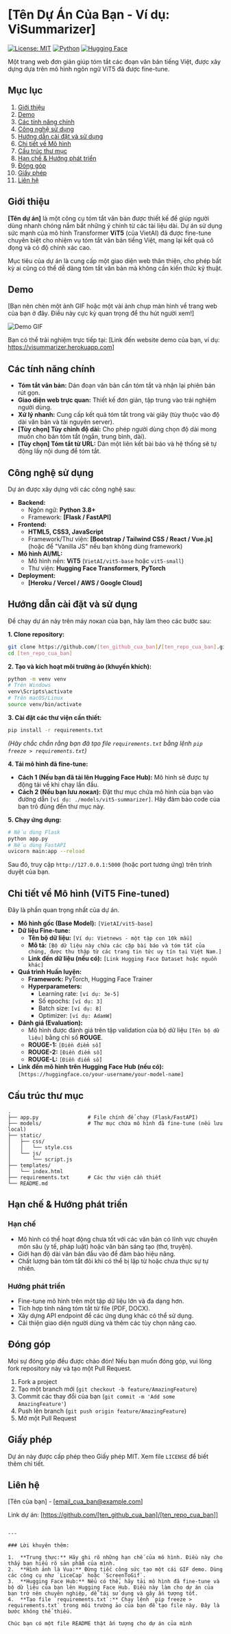 # [Tên Dự Án Của Bạn - Ví dụ: ViSummarizer]

[![License: MIT](https://img.shields.io/badge/License-MIT-yellow.svg)](https://opensource.org/licenses/MIT)
[![Python](https://img.shields.io/badge/Python-3.8%2B-blue.svg)](https://www.python.org/downloads/)
[![Hugging Face](https://img.shields.io/badge/%F0%9F%A4%97%20Hugging%20Face-Models-orange)](https://huggingface.co/models)

Một trang web đơn giản giúp tóm tắt các đoạn văn bản tiếng Việt, được xây dựng dựa trên mô hình ngôn ngữ ViT5 đã được fine-tune.

## Mục lục
1. [Giới thiệu](#giới-thiệu)
2. [Demo](#demo)
3. [Các tính năng chính](#các-tính-năng-chính)
4. [Công nghệ sử dụng](#công-nghệ-sử-dụng)
5. [Hướng dẫn cài đặt và sử dụng](#hướng-dẫn-cài-đặt-và-sử-dụng)
6. [Chi tiết về Mô hình](#chi-tiết-về-mô-hình-vit5-fine-tuned)
7. [Cấu trúc thư mục](#cấu-trúc-thư-mục)
8. [Hạn chế & Hướng phát triển](#hạn-chế--hướng-phát-triển)
9. [Đóng góp](#đóng-góp)
10. [Giấy phép](#giấy-phép)
11. [Liên hệ](#liên-hệ)

## Giới thiệu

**[Tên dự án]** là một công cụ tóm tắt văn bản được thiết kế để giúp người dùng nhanh chóng nắm bắt những ý chính từ các tài liệu dài. Dự án sử dụng sức mạnh của mô hình Transformer **ViT5** (của VietAI) đã được fine-tune chuyên biệt cho nhiệm vụ tóm tắt văn bản tiếng Việt, mang lại kết quả cô đọng và có độ chính xác cao.

Mục tiêu của dự án là cung cấp một giao diện web thân thiện, cho phép bất kỳ ai cũng có thể dễ dàng tóm tắt văn bản mà không cần kiến thức kỹ thuật.

## Demo

[Bạn nên chèn một ảnh GIF hoặc một vài ảnh chụp màn hình về trang web của bạn ở đây. Điều này cực kỳ quan trọng để thu hút người xem!]

![Demo GIF](link_den_anh_gif_hoac_screenshot.gif)

Bạn có thể trải nghiệm trực tiếp tại: [Link đến website demo của bạn, ví dụ: https://visummarizer.herokuapp.com]

## Các tính năng chính

*   **Tóm tắt văn bản:** Dán đoạn văn bản cần tóm tắt và nhận lại phiên bản rút gọn.
*   **Giao diện web trực quan:** Thiết kế đơn giản, tập trung vào trải nghiệm người dùng.
*   **Xử lý nhanh:** Cung cấp kết quả tóm tắt trong vài giây (tùy thuộc vào độ dài văn bản và tài nguyên server).
*   **[Tùy chọn] Tùy chỉnh độ dài:** Cho phép người dùng chọn độ dài mong muốn cho bản tóm tắt (ngắn, trung bình, dài).
*   **[Tùy chọn] Tóm tắt từ URL:** Dán một liên kết bài báo và hệ thống sẽ tự động lấy nội dung để tóm tắt.

## Công nghệ sử dụng

Dự án được xây dựng với các công nghệ sau:

*   **Backend:**
    *   Ngôn ngữ: **Python 3.8+**
    *   Framework: **[Flask / FastAPI]**
*   **Frontend:**
    *   **HTML5, CSS3, JavaScript**
    *   Framework/Thư viện: **[Bootstrap / Tailwind CSS / React / Vue.js]** (hoặc để "Vanilla JS" nếu bạn không dùng framework)
*   **Mô hình AI/ML:**
    *   Mô hình nền: **ViT5** (`VietAI/vit5-base` hoặc `vit5-small`)
    *   Thư viện: **Hugging Face Transformers**, **PyTorch**
*   **Deployment:**
    *   **[Heroku / Vercel / AWS / Google Cloud]**

## Hướng dẫn cài đặt và sử dụng

Để chạy dự án này trên máy локал của bạn, hãy làm theo các bước sau:

**1. Clone repository:**
```bash
git clone https://github.com/[ten_github_cua_ban]/[ten_repo_cua_ban].git
cd [ten_repo_cua_ban]
```

**2. Tạo và kích hoạt môi trường ảo (khuyến khích):**
```bash
python -m venv venv
# Trên Windows
venv\Scripts\activate
# Trên macOS/Linux
source venv/bin/activate
```

**3. Cài đặt các thư viện cần thiết:**
```bash
pip install -r requirements.txt
```
*(Hãy chắc chắn rằng bạn đã tạo file `requirements.txt` bằng lệnh `pip freeze > requirements.txt`)*

**4. Tải mô hình đã fine-tune:**
*   **Cách 1 (Nếu bạn đã tải lên Hugging Face Hub):** Mô hình sẽ được tự động tải về khi chạy lần đầu.
*   **Cách 2 (Nếu bạn lưu локал):** Đặt thư mục chứa mô hình của bạn vào đường dẫn `[ví dụ: ./models/vit5-summarizer]`. Hãy đảm bảo code của bạn trỏ đúng đến thư mục này.

**5. Chạy ứng dụng:**
```bash
# Nếu dùng Flask
python app.py
# Nếu dùng FastAPI
uvicorn main:app --reload
```
Sau đó, truy cập `http://127.0.0.1:5000` (hoặc port tương ứng) trên trình duyệt của bạn.

## Chi tiết về Mô hình (ViT5 Fine-tuned)

Đây là phần quan trọng nhất của dự án.

*   **Mô hình gốc (Base Model):** `[VietAI/vit5-base]`
*   **Dữ liệu Fine-tune:**
    *   **Tên bộ dữ liệu:** `[Ví dụ: Vietnews - một tập con 10k mẫu]`
    *   **Mô tả:** `[Bộ dữ liệu này chứa các cặp bài báo và tóm tắt của chúng, được thu thập từ các trang tin tức uy tín tại Việt Nam.]`
    *   **Link đến dữ liệu (nếu có):** `[Link Hugging Face Dataset hoặc nguồn khác]`
*   **Quá trình Huấn luyện:**
    *   **Framework:** PyTorch, Hugging Face Trainer
    *   **Hyperparameters:**
        *   Learning rate: `[ví dụ: 3e-5]`
        *   Số epochs: `[ví dụ: 3]`
        *   Batch size: `[ví dụ: 8]`
        *   Optimizer: `[ví dụ: AdamW]`
*   **Đánh giá (Evaluation):**
    *   Mô hình được đánh giá trên tập validation của bộ dữ liệu `[Tên bộ dữ liệu]` bằng chỉ số **ROUGE**.
    *   **ROUGE-1:** `[Điền điểm số]`
    *   **ROUGE-2:** `[Điền điểm số]`
    *   **ROUGE-L:** `[Điền điểm số]`
*   **Link đến mô hình trên Hugging Face Hub (nếu có):** `[https://huggingface.co/your-username/your-model-name]`

## Cấu trúc thư mục

```
.
├── app.py                # File chính để chạy (Flask/FastAPI)
├── models/               # Thư mục chứa mô hình đã fine-tune (nếu lưu local)
├── static/
│   ├── css/
│   │   └── style.css
│   └── js/
│       └── script.js
├── templates/
│   └── index.html
├── requirements.txt      # Các thư viện cần thiết
└── README.md
```

## Hạn chế & Hướng phát triển

### Hạn chế
*   Mô hình có thể hoạt động chưa tốt với các văn bản có lĩnh vực chuyên môn sâu (y tế, pháp luật) hoặc văn bản sáng tạo (thơ, truyện).
*   Giới hạn độ dài văn bản đầu vào để đảm bảo hiệu năng.
*   Chất lượng bản tóm tắt đôi khi có thể bị lặp từ hoặc chưa thực sự tự nhiên.

### Hướng phát triển
*   Fine-tune mô hình trên một tập dữ liệu lớn và đa dạng hơn.
*   Tích hợp tính năng tóm tắt từ file (PDF, DOCX).
*   Xây dựng API endpoint để các ứng dụng khác có thể sử dụng.
*   Cải thiện giao diện người dùng và thêm các tùy chọn nâng cao.

## Đóng góp

Mọi sự đóng góp đều được chào đón! Nếu bạn muốn đóng góp, vui lòng fork repository này và tạo một Pull Request.

1.  Fork a project
2.  Tạo một branch mới (`git checkout -b feature/AmazingFeature`)
3.  Commit các thay đổi của bạn (`git commit -m 'Add some AmazingFeature'`)
4.  Push lên branch (`git push origin feature/AmazingFeature`)
5.  Mở một Pull Request

## Giấy phép

Dự án này được cấp phép theo Giấy phép MIT. Xem file `LICENSE` để biết thêm chi tiết.

## Liên hệ

[Tên của bạn] - [email_cua_ban@example.com]

Link dự án: [https://github.com/[ten_github_cua_ban]/[ten_repo_cua_ban]]
```

---

### Lời khuyên thêm:

1.  **Trung thực:** Hãy ghi rõ những hạn chế của mô hình. Điều này cho thấy bạn hiểu rõ sản phẩm của mình.
2.  **Hình ảnh là Vua:** Đừng tiếc công sức tạo một cái GIF demo. Dùng các công cụ như `LiceCap` hoặc `ScreenToGif`.
3.  **Hugging Face Hub:** Nếu có thể, hãy tải mô hình đã fine-tune và bộ dữ liệu của bạn lên Hugging Face Hub. Điều này làm cho dự án của bạn trở nên chuyên nghiệp, dễ tái sử dụng và gây ấn tượng tốt.
4.  **Tạo file `requirements.txt`:** Chạy lệnh `pip freeze > requirements.txt` trong môi trường ảo của bạn để tạo file này. Đây là bước không thể thiếu.

Chúc bạn có một file README thật ấn tượng cho dự án của mình
